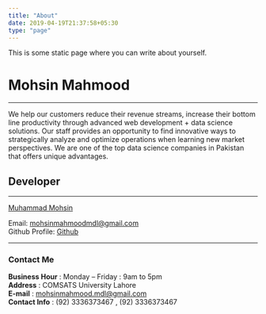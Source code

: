 ```yaml
---
title: "About"
date: 2019-04-19T21:37:58+05:30
type: "page"
---
```


This is some static page where you can write about yourself.

# Mohsin Mahmood
***
We help our customers reduce their revenue streams, increase their bottom line productivity through advanced web development + data science solutions. Our staff provides an opportunity to find innovative ways to strategically analyze and optimize operations when learning new market perspectives. We are one of the top data science companies in Pakistan that offers unique advantages.


## Developer
***

<div class="LI-profile-badge"  data-version="v1" data-size="medium" data-locale="en_US" data-type="vertical" data-theme="light" data-vanity="mohsinmdl"><a class="LI-simple-link" href='https://pk.linkedin.com/in/mohsinmdl?trk=profile-badge'>Muhammad Mohsin</a></div>
<script type="text/javascript" src="https://platform.linkedin.com/badges/js/profile.js" async defer></script>

Email: mohsinmahmoodmdl@gmail.com<br>
Github Profile: [Github](https://github.com/mohsinmdl)
***


### Contact Me
 **Business Hour** : Monday – Friday : 9am to 5pm<br>
 **Address** : COMSATS University Lahore<br>
 **E-mail** : mohsinmahmood.mdl@gmail.com<br>
 **Contact Info** : (92) 3336373467  ,  (92) 3336373467<br>

